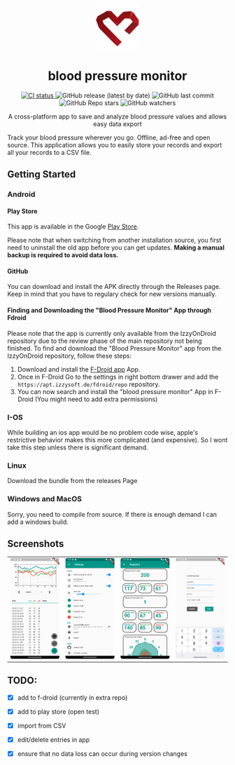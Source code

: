 <div align="center">  
  <img src="https://github.com/NobodyForNothing/blood-pressure-monitor-fl/blob/79b8a2d38703a5ff6d491019ba51b0374c39963a/android/app/src/main/res/drawable/icon.png" width="20%" height="20%"></img>
</div>


<h1 align="center"> blood pressure monitor </h1>
<p align="center">
  <a href="[https://github.com/NobodyForNothing/blood-pressure-monitor-fl/actions/workflows/CI.yml">
    <img src="https://github.com/NobodyForNothing/blood-pressure-monitor-fl/actions/workflows/CI.yml/badge.svg" alt="CI status" />
  </a>
  <a href"https://github.com/NobodyForNothing/blood-pressure-monitor-fl/releases/latest">
    <img alt="GitHub release (latest by date)" src="https://img.shields.io/github/v/release/NobodyForNothing/blood-pressure-monitor-fl">
  </a>
  <img alt="GitHub last commit" src="https://img.shields.io/github/last-commit/NobodyForNothing/blood-pressure-monitor-fl">
  <img alt="GitHub Repo stars" src="https://img.shields.io/github/stars/NobodyForNothing/blood-pressure-monitor-fl">
  <img alt="GitHub watchers" src="https://img.shields.io/github/watchers/NobodyForNothing/blood-pressure-monitor-fl">
</div>
<p align="center">
  A cross-platform app to save and analyze blood pressure values and allows easy data export
</p>

Track your blood pressure wherever you go. Offline, ad-free and open source.
This application allows you to easily store your records and export all your records to a CSV file. 

## Getting Started

### Android

#### Play Store
This app is available in the Google [Play Store](https://play.google.com/store/apps/details?id=com.derdilla.bloodPressureApp&hl=en-US&ah=OCOjPuu-d1n3CfovAYWnjcrk1d4). 

Please note that when switching from another installation source, you first need to uninstall the old app before you can get updates. **Making a manual backup is required to avoid data loss.**

#### GitHub
You can download and install the APK directly through the Releases page. Keep in mind that you have to regulary check for new versions manually.

#### Finding and Downloading the "Blood Pressure Monitor" App through Fdroid
Please note that the app is currently only available from the IzzyOnDroid repository due to the review phase of the main repository not being finished.
To find and download the "Blood Pressure Monitor" app from the IzzyOnDroid repository, follow these steps:

1. Download and install the [F-Droid app](https://f-droid.org/en/) App.
2. Once in F-Droid Go to the settings in right bottom drawer and  add the `https://apt.izzysoft.de/fdroid/repo` repository.
3. You can now search and install the "blood pressure monitor" App in F-Droid (You might need to add extra permissions)

### I-OS
While building an ios app would be no problem code wise, apple's restrictive behavior makes this more complicated (and expensive). So I wont take this step unless there is significant demand. 

### Linux
Download the bundle from the releases Page

### Windows and MacOS
Sorry, you need to compile from source. If there is enough demand I can add a windows build.

## Screenshots
<table style="width: 100%; border-collapse: collapse;">
  <tr>
    <td><img src="https://github.com/NobodyForNothing/blood-pressure-monitor-fl/blob/e685edb9a3835e8b8b5ca27862060715b02d5e8c/screenshots/example_home.png" height="100%" alt="Home"></img></td>
    <td><img src="https://github.com/NobodyForNothing/blood-pressure-monitor-fl/blob/e685edb9a3835e8b8b5ca27862060715b02d5e8c/screenshots/example_settings.png" height="100%" alt="Settings"></img></td>
    <td><img src="https://github.com/NobodyForNothing/blood-pressure-monitor-fl/blob/e685edb9a3835e8b8b5ca27862060715b02d5e8c/screenshots/example_stats.png" height="100%" alt="Statistics"></img></td>
    <td><img src="https://github.com/NobodyForNothing/blood-pressure-monitor-fl/blob/e685edb9a3835e8b8b5ca27862060715b02d5e8c/screenshots/example_add.png" height="100%" alt="Add"></img></td>
  </tr>
</table>

## TODO:

- [X] add to f-droid (currently in extra repo)
- [X] add to play store (open test)
- [X] import from CSV
- [X] edit/delete entries in app
- [X] ensure that no data loss can occur during version changes

